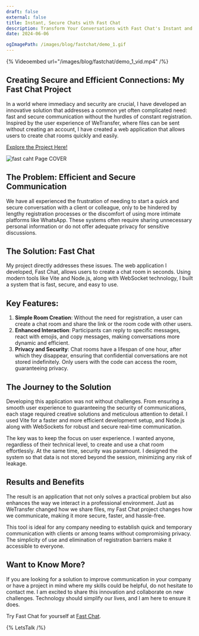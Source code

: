 ```yaml
---
draft: false
external: false
title: Instant, Secure Chats with Fast Chat
description: Transform Your Conversations with Fast Chat's Instant and Secure Messaging.
date: 2024-06-06

ogImagePath: /images/blog/fastchat/demo_1.gif
---
```


{% Videoembed url="/images/blog/fastchat/demo_1_vid.mp4" /%}

## Creating Secure and Efficient Connections: My Fast Chat Project

In a world where immediacy and security are crucial, I have developed an innovative solution that addresses a common yet often complicated need: fast and secure communication without the hurdles of constant registration. Inspired by the user experience of WeTransfer, where files can be sent without creating an account, I have created a web application that allows users to create chat rooms quickly and easily.

[Explore the Project Here!](https://swiftbyte.onrender.com/)


![ fast caht Page COVER ](/images/blog/fastchat/coverfastchat.png)


## The Problem: Efficient and Secure Communication

We have all experienced the frustration of needing to start a quick and secure conversation with a client or colleague, only to be hindered by lengthy registration processes or the discomfort of using more intimate platforms like WhatsApp. These systems often require sharing unnecessary personal information or do not offer adequate privacy for sensitive discussions.

## The Solution: Fast Chat

My project directly addresses these issues. The web application I developed, Fast Chat, allows users to create a chat room in seconds. Using modern tools like Vite and Node.js, along with WebSocket technology, I built a system that is fast, secure, and easy to use.

## Key Features:

1. **Simple Room Creation**: Without the need for registration, a user can create a chat room and share the link or the room code with other users.
2. **Enhanced Interaction**: Participants can reply to specific messages, react with emojis, and copy messages, making conversations more dynamic and efficient.
3. **Privacy and Security**: Chat rooms have a lifespan of one hour, after which they disappear, ensuring that confidential conversations are not stored indefinitely. Only users with the code can access the room, guaranteeing privacy.

## The Journey to the Solution

Developing this application was not without challenges. From ensuring a smooth user experience to guaranteeing the security of communications, each stage required creative solutions and meticulous attention to detail. I used Vite for a faster and more efficient development setup, and Node.js along with WebSockets for robust and secure real-time communication.

The key was to keep the focus on user experience. I wanted anyone, regardless of their technical level, to create and use a chat room effortlessly. At the same time, security was paramount. I designed the system so that data is not stored beyond the session, minimizing any risk of leakage.

## Results and Benefits

The result is an application that not only solves a practical problem but also enhances the way we interact in a professional environment. Just as WeTransfer changed how we share files, my Fast Chat project changes how we communicate, making it more secure, faster, and hassle-free.

This tool is ideal for any company needing to establish quick and temporary communication with clients or among teams without compromising privacy. The simplicity of use and elimination of registration barriers make it accessible to everyone.

## Want to Know More?

If you are looking for a solution to improve communication in your company or have a project in mind where my skills could be helpful, do not hesitate to contact me. I am excited to share this innovation and collaborate on new challenges. Technology should simplify our lives, and I am here to ensure it does.

Try Fast Chat for yourself at [Fast Chat](https://swiftbyte.onrender.com/).

{% LetsTalk /%}